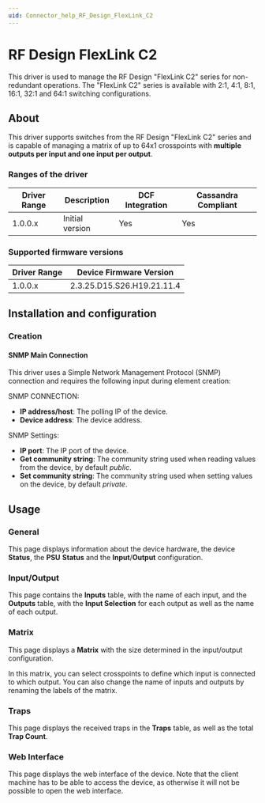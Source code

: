 ```yaml
---
uid: Connector_help_RF_Design_FlexLink_C2
---
```


# RF Design FlexLink C2

This driver is used to manage the RF Design "FlexLink C2" series for non-redundant operations. The "FlexLink C2" series is available with 2:1, 4:1, 8:1, 16:1, 32:1 and 64:1 switching configurations.

## About

This driver supports switches from the RF Design "FlexLink C2" series and is capable of managing a matrix of up to 64x1 crosspoints with **multiple outputs per input and one input per output**.

### Ranges of the driver

| **Driver Range** | **Description** | **DCF Integration** | **Cassandra Compliant** |
|------------------|-----------------|---------------------|-------------------------|
| 1.0.0.x          | Initial version | Yes                 | Yes                     |

### Supported firmware versions

| **Driver Range** | **Device Firmware Version** |
|------------------|-----------------------------|
| 1.0.0.x          | 2.3.25.D15.S26.H19.21.11.4  |

## Installation and configuration

### Creation

#### SNMP Main Connection

This driver uses a Simple Network Management Protocol (SNMP) connection and requires the following input during element creation:

SNMP CONNECTION:

- **IP address/host**: The polling IP of the device.
- **Device address**: The device address.

SNMP Settings:

- **IP port**: The IP port of the device.
- **Get community string**: The community string used when reading values from the device, by default *public*.
- **Set community string**: The community string used when setting values on the device, by default *private*.

## Usage

### General

This page displays information about the device hardware, the device **Status**, the **PSU** **Status** and the **Input**/**Output** configuration.

### Input/Output

This page contains the **Inputs** table, with the name of each input, and the **Outputs** table, with the **Input Selection** for each output as well as the name of each output.

### Matrix

This page displays a **Matrix** with the size determined in the input/output configuration.

In this matrix, you can select crosspoints to define which input is connected to which output. You can also change the name of inputs and outputs by renaming the labels of the matrix.

### Traps

This page displays the received traps in the **Traps** table, as well as the total **Trap Count**.

### Web Interface

This page displays the web interface of the device. Note that the client machine has to be able to access the device, as otherwise it will not be possible to open the web interface.
